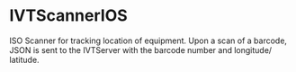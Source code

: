 # IVTScannerIOS
ISO Scanner for tracking location of equipment. Upon a scan of a barcode, JSON is sent to the IVTServer with the barcode number and longitude/ latitude.

